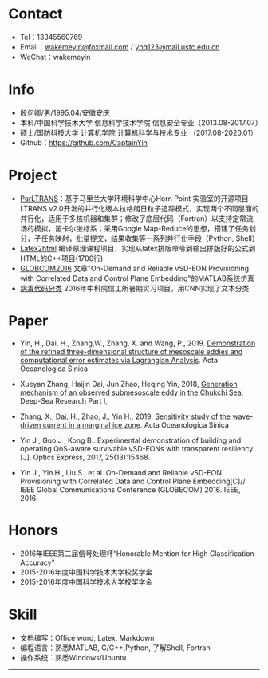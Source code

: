 # Contact
- Tel：13345560769
- Email：wakemeyin@foxmail.com / yhq123@mail.ustc.edu.cn
- WeChat：wakemeyin


# Info

 - 殷何卿/男/1995.04/安徽安庆 
 - 本科/中国科学技术大学 信息科学技术学院 信息安全专业（2013.08-2017.07）
 - 硕士/国防科技大学 计算机学院 计算机科学与技术专业 （2017.08-2020.01）
 - Github：https://github.com/CaptainYin
 
# Project
    

   - [ParLTRANS](https://github.com/CaptainYin/ParLTRANS)：基于马里兰大学环境科学中心Horn Point 实验室的开源项目LTRANS v2.0开发的并行化版本拉格朗日粒子追踪模式，实现两个不同层面的并行化，适用于多核机器和集群；修改了底层代码（Fortran）以支持定常流场的模拟，笛卡尔坐标系；采用Google Map-Reduce的思想，搭建了任务划分，子任务映射，批量提交，结果收集等一系列并行化手段（Python, Shell）
- [Latex2html](https://github.com/CaptainYin/Latex2html) 编译原理课程项目，实现从latex排版命令到输出排版好的公式到HTML的C++项目(1700行)
- [GLOBCOM2016](https://github.com/CaptainYin/GLOBCOM2016) 文章"On-Demand and Reliable vSD-EON Provisioning with Correlated Data and Control Plane Embedding"的MATLAB系统仿真
- [病毒代码分类](https://github.com/CaptainYin/MaliciousCodeClassification2016) 2016年中科院信工所暑期实习项目，用CNN实现了文本分类

# Paper

- Yin, H., Dai, H., Zhang,W., Zhang, X. and Wang, P., 2019. [Demonstration of the refined three-dimensional structure of mesoscale eddies and computational error estimates via Lagrangian Analysis](https://www.researchgate.net/publication/335739415_Demonstration_of_the_Refined_Three-Dimensional_Structure_of_Mesoscale_Eddies_and_Computational_Error_Estimates_via_Lagrangian_Analysis). Acta Oceanologica Sinica 

-  Xueyan Zhang, Haijin Dai, Jun Zhao, Heqing Yin, 2018, [Generation mechanism of an observed submesoscale eddy in the Chukchi Sea](https://doi.org/10.1016/j.dsr.2019.04.015), Deep-Sea Research Part I, 
- Zhang, X., Dai, H., Zhao, J., Yin H., 2019, [Sensitivity study of the wave-driven current in a marginal ice zone](https://www.researchgate.net/publication/333772002_Sensitivity_study_of_the_wave-driven_current_in_a_marginal_ice_zone). Acta Oceanologica Sinica
- Yin J , Guo J , Kong B . Experimental demonstration of building and operating QoS-aware survivable vSD-EONs with transparent resiliency.[J]. Optics Express, 2017, 25(13):15468.
- Yin J , Yin H , Liu S , et al. On-Demand and Reliable vSD-EON Provisioning with Correlated Data and Control Plane Embedding[C]// IEEE Global Communications Conference (GLOBECOM) 2016. IEEE, 2016.
    
 # Honors
 - 2016年IEEE第二届信号处理杯“Honorable Mention for High Classification Accuracy”
 - 2015-2016年度中国科学技术大学校奖学金
 - 2015-2016年度中国科学技术大学校奖学金






# Skill
- 文档编写：Office word, Latex, Markdown
- 编程语言：熟悉MATLAB, C/C++,Python, 了解Shell, Fortran
- 操作系统：熟悉Windows/Ubuntu
      
---      


